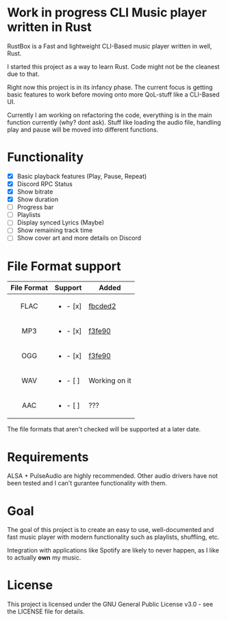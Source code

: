 # Work in progress CLI Music player written in Rust

RustBox is a Fast and lightweight CLI-Based music player written in well, Rust.

I started this project as a way to learn Rust. Code might not be the cleanest due to that.

Right now this project is in its infancy phase. The current focus is getting basic features to work before moving onto more QoL-stuff like a CLI-Based UI.

Currently I am working on refactoring the code, everything is in the main function currently (why? dont ask). Stuff like loading the audio file, handling play and pause will be moved into different functions.

# Functionality

- [x] Basic playback features (Play, Pause, Repeat)
- [x] Discord RPC Status
- [x] Show bitrate
- [x] Show duration
- [ ] Progress bar 
- [ ] Playlists
- [ ] Display synced Lyrics (Maybe)
- [ ] Show remaining track time
- [ ] Show cover art and more details on Discord

# File Format support

| File Format 	| Support                  	| Added 	|
|:-----------:	|--------------------------	|-------	|
| FLAC        	| <ul><li>- [x] </li></ul> 	| [fbcded2](https://github.com/thatrtxdude/RustMusicCLI/commit/fbcded2bcd255a475414b296ff4e77911d27fc58) 	|
| MP3         	| <ul><li>- [x] </li></ul> 	| [f3fe90](https://github.com/thatrtxdude/RustMusicCLI/commit/f3fe90f0fdf36dd9e3479a0c87371b2313aeff10) |
| OGG         	| <ul><li>- [x] </li></ul> 	| [f3fe90](https://github.com/thatrtxdude/RustMusicCLI/commit/f3fe90f0fdf36dd9e3479a0c87371b2313aeff10) |
| WAV         	| <ul><li>- [ ] </li></ul> 	|     Working on it |
| AAC         	| <ul><li>- [ ] </li></ul> 	|     ???  	|


The file formats that aren't checked will be supported at a later date.

# Requirements

ALSA + PulseAudio are highly recommended.
Other audio drivers have not been tested and I can't gurantee functionality with them.

# Goal

The goal of this project is to create an easy to use, well-documented and fast music player with modern functionality such as playlists, shuffling, etc.

Integration with applications like Spotify are likely to never happen, as I like to actually **own** my music.

# License

This project is licensed under the GNU General Public License v3.0 - see the LICENSE file for details.
